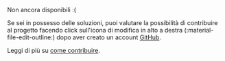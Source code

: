 Non ancora disponibili :(

Se sei in possesso delle soluzioni, puoi valutare la possibilità di contribuire al progetto facendo click sull'icona di modifica in alto a destra (:material-file-edit-outline:) dopo aver creato un account [GitHub](https://github.com). 

Leggi di più su [come contribuire](../../note).
